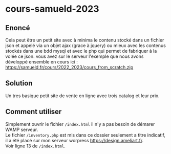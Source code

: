 # cours-samueld-2023

## Enoncé

Cela peut être un petit site avec à minima le contenu stocké dans un fichier json et appelé via un objet ajax (grace à jquery) ou mieux avec les contenus stockés dans une bdd mysql et avec le php qui permet de fabriquer à la volée ce json. vous avez sur le serveur l'exemple que nous avons développé ensemble en cours ici : https://samueld.fr/cours/2022_2023/cours_from_scratch.zip  

## Solution  

Un tres basique petit site de vente en ligne avec trois catalog et leur prix.  

## Comment utiliser  

Simplement ouvrir le fichier `/index.html` il n'y a pas besoin de démarer WAMP serveur.  
Le fichier `/inventory.php` est mis dans ce dossier seulement a titre indicatif,
il a été placé sur mon serveur worpress https://design.ameliart.fr.  
Voir ligne 13 de `/index.html`.  
